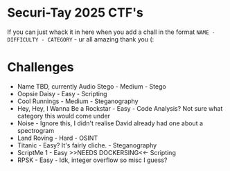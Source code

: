 # Securi-Tay 2025 CTF's
If you can just whack it in here when you add a chall in the format `NAME - DIFFICULTY - CATEGORY` - ur all amazing thank you (:
# Challenges
- Name TBD, currently Audio Stego - Medium - Stego
- Oopsie Daisy - Easy - Scripting
- Cool Runnings - Medium - Steganography
- Hey, Hey, I Wanna Be a Rockstar - Easy - Code Analysis? Not sure what category this would come under
- Noise - Ignore this, I didn't realise David already had one about a spectrogram 
- Land Roving - Hard - OSINT
- Titanic - Easy? It's fairly cliche. - Steganography
- ScriptMe 1 - Easy >>NEEDS DOCKERSING<<- Scripting 
- RPSK - Easy - Idk, integer overflow so misc I guess?
